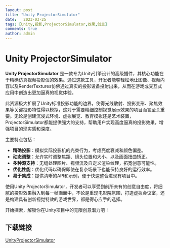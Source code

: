```yaml
---
layout: post
title: "Unity ProjectorSimulator"
date:   2023-03-25
tags: [Unity,投影,ProjectorSimulator,效果,创意]
comments: true
author: admin
---
```

# Unity ProjectorSimulator

**Unity ProjectorSimulator** 是一款专为Unity引擎设计的高级插件，其核心功能在于精确仿真视频投影仪的效果。通过这款工具，开发者能够轻松地让图像、视频内容以及RenderTextures仿佛通过真实的投影设备投射出来，从而在游戏或交互式应用中创造出更加逼真的视觉体验。

此资源极大扩展了Unity标准投影功能的边界，使得光线散射、投影变形、聚焦效果等关键投影特性得以模拟，这对于需要精细控制视觉展示效果的项目而言至关重要。无论是创建沉浸式环境、虚拟展览、教育模拟还是艺术装置，ProjectorSimulator都能提供强大的支持，帮助用户实现高度逼真的投影效果，增强项目的现实感和深度。

主要特点包括：
- **精确投影**：模拟实际投影机的光束行为，考虑亮度衰减和颜色偏差。
- **动态调整**：允许实时调整焦距、镜头位置和大小，以及画面扭曲矫正。
- **多种源支持**：无缝处理图片、视频流及自定义渲染纹理，拓宽创意可能性。
- **优化性能**：优化代码以确保即使在复杂场景下也能保持良好的运行效率。
- **易于集成**：提供清晰的API和示例，便于快速整合进现有项目中。

使用Unity ProjectorSimulator，开发者可以享受到前所未有的创意自由度，将细腻的投影效果融入到每一帧画面中，不论是重现电影院氛围，打造虚拟会议室，还是构建具有创新视觉特效的游戏世界，都是得心应手的选择。

开始探索，解锁你在Unity项目中的无限创意潜力吧！

## 下载链接

[UnityProjectorSimulator](https://pan.quark.cn/s/59297cdda154)